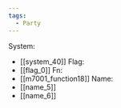 ```yaml
---
tags:
  - Party
---
```

System:
- [[system_40]]
Flag:
- [[flag_0]]
Fn:
- [[m7001_function18]]
Name:
- [[name_5]]
- [[name_6]]
